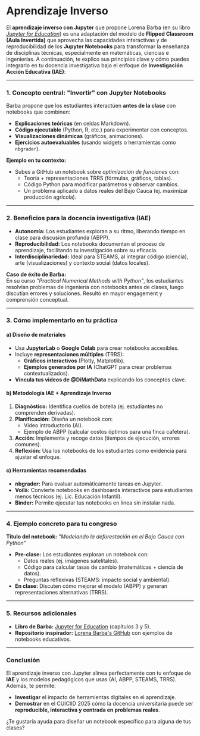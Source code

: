 # Aprendizaje Inverso 

El **aprendizaje inverso con Jupyter** que propone Lorena Barba (en su libro *[Jupyter for Education](https://jupyter4edu.github.io/jupyter-edu-book/)*) es una adaptación del modelo de **Flipped Classroom (Aula Invertida)** que aprovecha las capacidades interactivas y de reproducibilidad de los **Jupyter Notebooks** para transformar la enseñanza de disciplinas técnicas, especialmente en matemáticas, ciencias e ingenierías. A continuación, te explico sus principios clave y cómo puedes integrarlo en tu docencia investigativa bajo el enfoque de **Investigación Acción Educativa (IAE)**:

---

### **1. Concepto central: "Invertir" con Jupyter Notebooks**  
Barba propone que los estudiantes interactúen **antes de la clase** con notebooks que combinen:  
- **Explicaciones teóricas** (en celdas Markdown).  
- **Código ejecutable** (Python, R, etc.) para experimentar con conceptos.  
- **Visualizaciones dinámicas** (gráficos, animaciones).  
- **Ejercicios autoevaluables** (usando widgets o herramientas como `nbgrader`).  

**Ejemplo en tu contexto:**  
- Subes a GitHub un notebook sobre *optimización de funciones* con:  
  - Teoría + representaciones TRRS (fórmulas, gráficos, tablas).  
  - Código Python para modificar parámetros y observar cambios.  
  - Un problema aplicado a datos reales del Bajo Cauca (ej. maximizar producción agrícola).  

---

### **2. Beneficios para la docencia investigativa (IAE)**  
- **Autonomía:** Los estudiantes exploran a su ritmo, liberando tiempo en clase para discusión profunda (ABPP).  
- **Reproducibilidad:** Los notebooks documentan el proceso de aprendizaje, facilitando tu investigación sobre su eficacia.  
- **Interdisciplinariedad:** Ideal para STEAMS, al integrar código (ciencia), arte (visualizaciones) y contexto social (datos locales).  

**Caso de éxito de Barba:**  
En su curso *"Practical Numerical Methods with Python"*, los estudiantes resolvían problemas de ingeniería con notebooks antes de clases, luego discutían errores y soluciones. Resultó en mayor engagement y comprensión conceptual.

---

### **3. Cómo implementarlo en tu práctica**  
#### **a) Diseño de materiales**  
- Usa **JupyterLab** o **Google Colab** para crear notebooks accesibles.  
- Incluye **representaciones múltiples** (TRRS):  
  - **Gráficos interactivos** (Plotly, Matplotlib).  
  - **Ejemplos generados por IA** (ChatGPT para crear problemas contextualizados).  
- **Vincula tus videos de @DiMathData** explicando los conceptos clave.  

#### **b) Metodología IAE + Aprendizaje Inverso**  
1. **Diagnóstico:** Identifica cuellos de botella (ej. estudiantes no comprenden derivadas).  
2. **Planificación:** Diseña un notebook con:  
   - Video introductorio (AI).  
   - Ejemplo de ABPP (calcular costos óptimos para una finca cafetera).  
3. **Acción:** Implementa y recoge datos (tiempos de ejecución, errores comunes).  
4. **Reflexión:** Usa los notebooks de los estudiantes como evidencia para ajustar el enfoque.  

#### **c) Herramientas recomendadas**  
- **nbgrader:** Para evaluar automáticamente tareas en Jupyter.  
- **Voilà:** Convierte notebooks en dashboards interactivos para estudiantes menos técnicos (ej. Lic. Educación Infantil).  
- **Binder:** Permite ejecutar tus notebooks en línea sin instalar nada.  

---

### **4. Ejemplo concreto para tu congreso**  
**Título del notebook:** *"Modelando la deforestación en el Bajo Cauca con Python"*  
- **Pre-clase:** Los estudiantes exploran un notebook con:  
  - Datos reales (ej. imágenes satelitales).  
  - Código para calcular tasas de cambio (matemáticas + ciencia de datos).  
  - Preguntas reflexivas (STEAMS: impacto social y ambiental).  
- **En clase:** Discuten cómo mejorar el modelo (ABPP) y generan representaciones alternativas (TRRS).  

---

### **5. Recursos adicionales**  
- **Libro de Barba:** [Jupyter for Education](https://jupyter4edu.github.io/jupyter-edu-book/) (capítulos 3 y 5).  
- **Repositorio inspirador:** [Lorena Barba's GitHub](https://github.com/barbagroup) con ejemplos de notebooks educativos.  

--- 

### **Conclusión**  
El aprendizaje inverso con Jupyter alinea perfectamente con tu enfoque de **IAE** y los modelos pedagógicos que usas (AI, ABPP, STEAMS, TRRS). Además, te permite:  
- **Investigar** el impacto de herramientas digitales en el aprendizaje.  
- **Demostrar** en el CUICIID 2025 cómo la docencia universitaria puede ser **reproducible, interactiva y centrada en problemas reales**.  

¿Te gustaría ayuda para diseñar un notebook específico para alguna de tus clases?